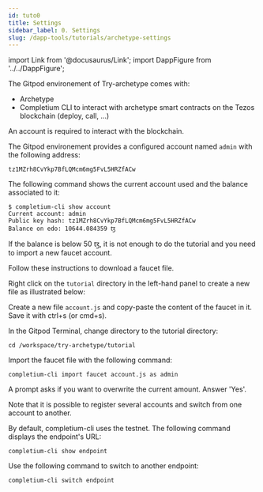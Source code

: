 ```yaml
---
id: tuto0
title: Settings
sidebar_label: 0. Settings
slug: /dapp-tools/tutorials/archetype-settings
---
```


import Link from '@docusaurus/Link';
import DappFigure from '../../DappFigure';

The Gitpod environement of Try-archetype comes with:
* <Link to='/docs/dapp-tools/'>Archetype</Link>
* <Link to='/docs/dapp-tools/completium-cli'>Completium CLI</Link> to interact with archetype smart contracts on the Tezos blockchain (deploy, call, ...)

An account is required to interact with the blockchain.

The Gitpod environement provides a configured account named `admin` with the following address:

```
tz1MZrh8CvYkp7BfLQMcm6mg5FvL5HRZfACw
```

The following command shows the current account used and the balance associated to it:

```
$ completium-cli show account
Current account: admin
Public key hash: tz1MZrh8CvYkp7BfLQMcm6mg5FvL5HRZfACw
Balance on edo: 10644.084359 ꜩ
```

If the balance is below 50 ꜩ, it is not enough to do the tutorial and you need to import a new faucet account.

Follow these <Link to='/docs/dapp-tools/accounts#downlaod-test-account'>instructions</Link> to download a faucet file.

Right click on the `tutorial` directory in the left-hand panel to create a new file as illustrated below:

<DappFigure img="new_file.png" with='70%'/>

Create a new file `account.js` and copy-paste the content of the faucet in it. Save it with ctrl+s (or cmd+s).

In the <Link to='/docs/dapp-tools/gitpod#open-terminal'>Gitpod Terminal</Link>, change directory to the tutorial directory:
```
cd /workspace/try-archetype/tutorial
```

Import the faucet file with the following command:

```
completium-cli import faucet account.js as admin
```

A prompt asks if you want to overwrite the current amount. Answer 'Yes'.

Note that it is possible to register several accounts and switch from one account to another.

By default, completium-cli uses the testnet. The following command displays the endpoint's URL:

```
completium-cli show endpoint
```

Use the following command to switch to another endpoint:

```
completium-cli switch endpoint
```


